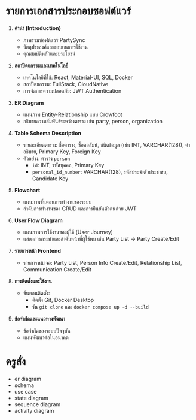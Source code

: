 # รายการเอกสารประกอบซอฟต์แวร์

1. **คำนำ (Introduction)**  
   - ภาพรวมซอฟต์แวร์ PartySync  
   - วัตถุประสงค์และขอบเขตการใช้งาน  
   - คุณสมบัติหลักและประโยชน์ 

2. **สถาปัตยกรรมและเทคโนโลยี**  
   - เทคโนโลยีที่ใช้: React, Material-UI, SQL, Docker  
   - สถาปัตยกรรม: FullStack, CloudNative  
   - การจัดการความปลอดภัย: JWT Authentication  

3. **ER Diagram**  
   - แผนภาพ Entity-Relationship แบบ Crowfoot  
   - อธิบายความสัมพันธ์ระหว่างตาราง เช่น party, person, organization  

4. **Table Schema Description**  
   - รายละเอียดตาราง: ชื่อตาราง, ชื่อคอลัมน์, ชนิดข้อมูล (เช่น INT, VARCHAR(128)), คำอธิบาย, Primary Key, Foreign Key  
   - ตัวอย่าง: ตาราง `person`  
     - `id`: INT, รหัสบุคคล, Primary Key  
     - `personal_id_number`: VARCHAR(128), รหัสประจำตัวประชาชน, Candidate Key  

5. **Flowchart**  
   - แผนภาพขั้นตอนการทำงานของระบบ  
   - ลำดับการทำงานของ CRUD และการยืนยันตัวตนด้วย JWT  

6. **User Flow Diagram**  
   - แผนภาพการใช้งานของผู้ใช้ (User Journey)  
   - แสดงการกระทำและลำดับหน้าที่ผู้ใช้พบ เช่น Party List → Party Create/Edit  

7. **รายการหน้า Frontend**  
   - รายการหน้าจอ: Party List, Person Info Create/Edit, Relationship List, Communication Create/Edit  

8. **การติดตั้งและใช้งาน**  
   - ขั้นตอนติดตั้ง:  
     - ติดตั้ง Git, Docker Desktop  
     - รัน `git clone` และ `docker compose up -d --build`  

9. **ข้อจำกัดและแนวทางพัฒนา**  
   - ข้อจำกัดของระบบปัจจุบัน  
   - แผนพัฒนาต่อในอนาคต 

# ครูสั่ง

   - er diagram
   - schema
   - use case
   - state diagram
   - sequence diagram
   - activity diagram